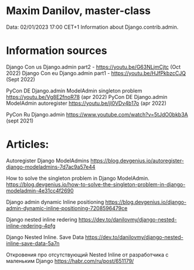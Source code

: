 # Maxim Danilov, master-class
Data: 02/01/2023 17:00 CET+1
Information about Django.contrib.admin.

# Information sources

Django Con us Django.admin part2 - https://youtu.be/G63NLjmCjtc (Oct 2022) 
Django Con eu Django.admin part1 - https://youtu.be/HJfPkbzcCJQ (Sept 2022)

PyCon DE Django.admin ModelAdmin singleton problem https://youtu.be/Vg8E2fnoR78 (apr 2022) 
PyCon DE Django.admin ModelAdmin autoregister https://youtu.be/jI0VDv4b17o (apr 2022)

PyCon Ru Django.admin https://www.youtube.com/watch?v=5tJdO0bkb3A (sept 2021)

# Articles:

Autoregister Django ModelAdmins
https://blog.devgenius.io/autoregister-django-modeladmins-7d7ac9a57e44

How to solve the singleton problem in Django ModelAdmin.
https://blog.devgenius.io/how-to-solve-the-singleton-problem-in-django-modeladmin-4e31cc4f2690

Django admin dynamic Inline positioning
https://blog.devgenius.io/django-admin-dynamic-inline-positioning-7208596479ce

Django nested inline redering
https://dev.to/danilovmy/django-nested-inline-redering-4pfg

Django Nested Inline. Save Data
https://dev.to/danilovmy/django-nested-inline-save-data-5a7n

Откровения про отсутствующий Nested Inline от разработчика с маленьким Django
https://habr.com/ru/post/651179/